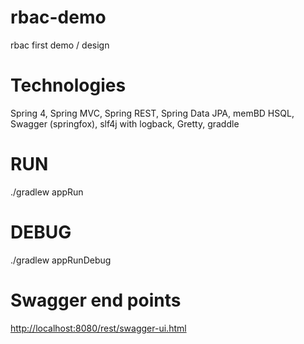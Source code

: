 # rbac-demo
rbac first demo / design

# Technologies
Spring 4, Spring MVC, Spring REST, Spring Data JPA, memBD HSQL, Swagger (springfox), slf4j with logback, Gretty, graddle

# RUN 
./gradlew appRun

# DEBUG 
./gradlew appRunDebug

# Swagger end points
[http://localhost:8080/rest/swagger-ui.html](http://localhost:8080/rest/swagger-ui.html)


